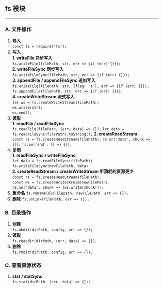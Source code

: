 ## **fs 模块**

---

### **A. 文件操作**
1. **导入**  
`const fs = require('fs');`
2. **写入**  
**1. writeFile 异步写入**  
`fs.writeFile(filePath, str, err => {if (err) {}});`  
**2. writeFileSync 同步写入**  
`fs.writeFileSync(filePath, str, err => {if (err) {}});`  
**3. appendFile / appendFileSync 追加写入**  
`fs.writeFile(filePath, str, {flag: 'a'}, err => {if (err) {}});`  
`fs.appendFile(filePath, str, err => {if (err) {}});`  
**4. createWriteStream 流式写入**  
`let ws = fs.createWriteStream(filePath);`  
`ws.write(str);`  
`ws.end();`  
3. **读取**  
**1. readFile / readFileSync**  
`fs.readFile(filePath, (err, data) => {});`
`let data = fs.readFileSync(filePath).toString();`
**2. createReadStream**  
`const rs = fs.createReadStream(filePath);`
`rs.on('data', chunk => {});`
`rs.on('end', () => {});`
4. **复制**  
**1. readFileSync / writeFileSync**  
`let data = fs.readFileSync(filePath);`  
`fs.writeFileSync(newFilePath, data)`  
**2. createReadStream / createWriteStream 所消耗的资源更少**  
`const rs = fs.createReadStream(filePath);`  
`const ws = fs.createWriteStream(newFilePath);`  
`rs.on('data', chunk => {ws.write(chunk)});`  
5. **重命名**
`fs.rename(oldFilepath, newFilePath, err => {});`
6. **删除**
`fs.unlink(filePath, err => {});`

### **B. 目录操作**
1. **创建**  
`fs.mkdir(dirPath, config, err => {});`  
2. **读取**  
`fs.readdir(dirPath, (err, data) => {});`  
3. **删除**  
`fs.rmdir(dirPath, config, err => {});`

### **C. 查看资源状态**
1. **stat / statSync**  
`fs.stat(dirPath, (err, data) => {});`  



